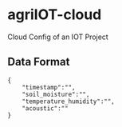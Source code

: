 # agriIOT-cloud

Cloud Config of an IOT Project


## Data Format

```
{
    "timestamp":"",
    "soil_moisture":"",
    "temperature_humidity":"",
    "acoustic":""
}
```